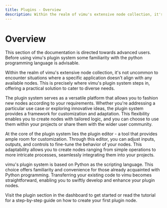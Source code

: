 ```yaml
---
title: Plugins - Overview
description: Within the realm of vimu's extensive node collection, it's not uncommon to encounter situations where a specific application doesn't align with any available nodes. This is precisely where vimu's plugin system steps in, offering a practical solution to cater to diverse needs.
---
```


# Overview

<framed-gif path="/imgs/plugin_editor.png"></framed-gif>

<div role="alert" class="v-alert v-sheet v-alert--prominent v-alert--text info--text"><div class="v-alert__wrapper"><i class="v-icon v-alert__icon mdi mdi-information info--text"></i><div class="v-alert__content"> This section of the documentation is directed towards advanced users. Before using vimu's plugin system some familiarity with the python programming language is advisable.  </div></div></div>

Within the realm of vimu's extensive node collection, it's not uncommon to encounter situations where a specific application doesn't align with any available nodes. This is precisely where vimu's plugin system steps in, offering a practical solution to cater to diverse needs.

The plugin system serves as a versatile platform that allows you to fashion new nodes according to your requirements. Whether you're addressing a particular use case or exploring innovative ideas, the plugin system provides a framework for customization and adaptation. This flexibility enables you to create nodes with tailored logic, and you can choose to use them within your projects or share them with the wider user community.

At the core of the plugin system lies the plugin editor - a tool that provides ample room for customization. Through this editor, you can adjust inputs, outputs, and controls to fine-tune the behavior of your nodes. This adaptability allows you to create nodes ranging from simple operations to more intricate processes, seamlessly integrating them into your projects.

vimu's plugin system is based on Python as the scripting language. This choice offers familiarity and convenience for those already acquainted with Python programming. Transferring your existing code to vimu becomes straightforward, enabling you to swiftly develop and enhance your plugin nodes.

Visit the <nuxt-link to="/dashboard/plugins">plugin section</nuxt-link> in the dashboard to get started or read the <nuxt-link to="/docs/tutorials/plugin">tutorial</nuxt-link> for a step-by-step guide on how to create your first plugin node.